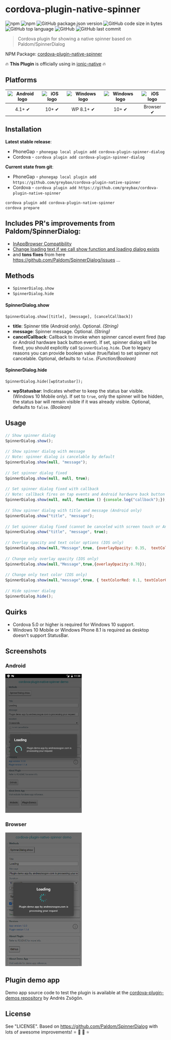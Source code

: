 # cordova-plugin-native-spinner

![npm](https://img.shields.io/npm/dt/cordova-plugin-native-spinner) ![npm](https://img.shields.io/npm/v/cordova-plugin-native-spinner) ![GitHub package.json version](https://img.shields.io/github/package-json/v/greybax/cordova-plugin-native-spinner?color=FF6D00&label=master&logo=github) ![GitHub code size in bytes](https://img.shields.io/github/languages/code-size/greybax/cordova-plugin-native-spinner) ![GitHub top language](https://img.shields.io/github/languages/top/greybax/cordova-plugin-native-spinner) ![GitHub](https://img.shields.io/github/license/greybax/cordova-plugin-native-spinner) ![GitHub last commit](https://img.shields.io/github/last-commit/greybax/cordova-plugin-native-spinner)

> Cordova plugin for showing a native spinner based on Paldom/SpinnerDialog

NPM Package: [cordova-plugin-native-spinner](https://www.npmjs.com/package/cordova-plugin-native-spinner)

:fire: **This Plugin** is officially using in [ionic-native](https://ionicframework.com/docs/native/spinner-dialog/) :fire:

## Platforms
| <img src="https://upload.wikimedia.org/wikipedia/commons/thumb/3/31/Android_robot_head.svg/121px-Android_robot_head.svg.png" width="48px" height="27px" alt="Android logo"> | <img src="https://upload.wikimedia.org/wikipedia/commons/thumb/f/fa/Apple_logo_black.svg/80px-Apple_logo_black.svg.png" width="39px" height="48px" alt="iOS logo"> | <img src="https://upload.wikimedia.org/wikipedia/commons/thumb/5/5f/Windows_logo_-_2012.svg/2000px-Windows_logo_-_2012.svg.png" width="48px" height="48px" alt="Windows logo"> | <img src="https://upload.wikimedia.org/wikipedia/commons/thumb/5/5f/Windows_logo_-_2012.svg/2000px-Windows_logo_-_2012.svg.png" width="48px" height="48px" alt="Windows logo"> | <img src="https://upload.wikimedia.org/wikipedia/commons/thumb/1/18/Internet_Explorer_10%2B11_logo.svg/65px-Internet_Explorer_10%2B11_logo.svg.png" width="48px" height="48px" alt="iOS logo">
|:---:|:---:|:---:|:---:|:---:|
| 4.1+ ✔ | 10+ ✔ | WP 8.1+ ✔ | 10+ ✔ | Browser ✔ |

## Installation

**Latest stable release**: 

* PhoneGap - `phonegap local plugin add cordova-plugin-spinner-dialog`
* Cordova - `cordova plugin add cordova-plugin-spinner-dialog`

**Current state from git**:

* PhoneGap - `phonegap local plugin add https://github.com/greybax/cordova-plugin-native-spinner`
* Cordova - `cordova plugin add https://github.com/greybax/cordova-plugin-native-spinner`
```
cordova plugin add cordova-plugin-native-spinner
cordova prepare
```

## Includes PR's improvements from Paldom/SpinnerDialog:

* [InAppBrowser Compatibility](https://github.com/Paldom/SpinnerDialog/pull/34)
* [Change loading text if we call show function and loading dialog exists](https://github.com/Paldom/SpinnerDialog/pull/23)
* and **tons fixes** from here https://github.com/Paldom/SpinnerDialog/issues ...

## Methods

- `SpinnerDialog.show`
- `SpinnerDialog.hide`

#### SpinnerDialog.show

    SpinnerDialog.show([title], [message], [cancelCallback])

- __title__: Spinner title (Android only). Optional. _(String)_
- __message__: Spinner message. Optional. _(String)_
- __cancelCallback__: Callback to invoke when spinner cancel event fired (tap or Android hardware back button event). If set, spinner dialog will be fixed, you should explicitly call `SpinnerDialog.hide`. Due to legacy reasons you can provide boolean value (true/false) to set spinner not cancelable. Optional, defaults to `false`. _(Function/Boolean)_

#### SpinnerDialog.hide

    SpinnerDialog.hide([wpStatusbar]);

- __wpStatusbar__: Indicates whether to keep the status bar visible. (Windows 10 Mobile only). If set to `true`, only the spinner will be hidden, the status bar will remain visible if it was already visible. Optional, defaults to `false`. _(Boolean)_

## Usage

```javascript
// Show spinner dialog
SpinnerDialog.show();

// Show spinner dialog with message
// Note: spinner dialog is cancelable by default
SpinnerDialog.show(null, "message");

// Set spinner dialog fixed
SpinnerDialog.show(null, null, true);

// Set spinner dialog fixed with callback
// Note: callback fires on tap events and Android hardware back button click event
SpinnerDialog.show(null, null, function () {console.log("callback");});

// Show spinner dialog with title and message (Android only)
SpinnerDialog.show("title", "message");

// Set spinner dialog fixed (cannot be canceled with screen touch or Android hardware button)
SpinnerDialog.show("title", "message", true);

// Overlay opacity and text color options (IOS only)
SpinnerDialog.show(null,"Message",true, {overlayOpacity: 0.35,  textColorRed: 1, textColorGreen: 1, textColorBlue: 1}); 

// Change only overlay opacity (IOS only)
SpinnerDialog.show(null,"Message",true,{overlayOpacity:0.70});

// Change only text color (IOS only)
SpinnerDialog.show(null,"message",true, { textColorRed: 0.1, textColorGreen: 0.1, textColorBlue: 1});

// Hide spinner dialog
SpinnerDialog.hide();
```

## Quirks

* Cordova 5.0 or higher is required for Windows 10 support.
* Windows 10 Mobile or Windows Phone 8.1 is required as desktop doesn't support StatusBar.

## Screenshots

### Android

<img src="https://github.com/andreszs/cordova-plugin-demos/blob/main/com.andreszs.spinner.demo/screenshots/android/spinner-2.png?raw=true" width="240" />

### Browser

<img src="https://github.com/andreszs/cordova-plugin-demos/blob/main/com.andreszs.spinner.demo/screenshots/browser/spinner-2.png?raw=true" width="240" />

## Plugin demo app

Demo app source code to test the plugin is available at the [cordova-plugin-demos repository](https://github.com/andreszs/cordova-plugin-demos/tree/main/com.andreszs.spinner.demo "cordova-plugin-demos repository") by Andrés Zsögön.

## License
See "LICENSE".
Based on https://github.com/Paldom/SpinnerDialog with lots of awesome improvements! :star: :tada: :rocket: :star:

[npm-url]: https://npmjs.org/package/cordova-plugin-native-spinner
[npm-image]: https://img.shields.io/npm/v/cordova-plugin-native-spinner.svg
